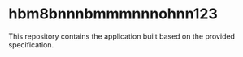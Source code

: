 # hbm8bnnnbmmmnnnohnn123

This repository contains the application built based on the provided specification.
